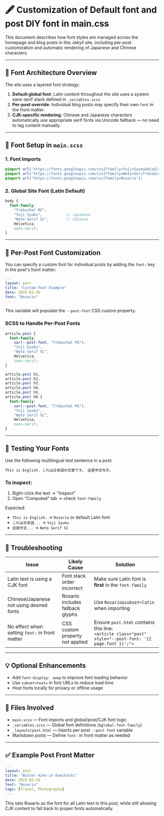 # 🖋️ Customization of Default font and post DIY font in main.css

This document describes how font styles are managed across the homepage and blog posts in this Jekyll site, including per-post customization and automatic rendering of Japanese and Chinese characters.

---

## 🔧 Font Architecture Overview

The site uses a layered font strategy:

1. **Default global font**: Latin content throughout the site uses a system sans-serif stack defined in `_variables.scss`.
2. **Per-post override**: Individual blog posts may specify their own `font` in the front matter.
3. **CJK-specific rendering**: Chinese and Japanese characters automatically use appropriate serif fonts via Unicode fallback — no need to tag content manually.

---

## 📁 Font Setup in `main.scss`

### 1. Font Imports

```scss
@import url('https://fonts.googleapis.com/css2?family=Yuji+Syuku&display=swap');        // Japanese
@import url('https://fonts.googleapis.com/css2?family=Noto+Serif+SC&display=swap');     // Simplified Chinese
@import url('https://fonts.googleapis.com/css?family=Rosario');                         // Optional post-level font
```

### 2. Global Site Font (Latin Default)

```scss
body {
  font-family: 
    "Trebuchet MS", 
    "Yuji Syuku",           // Japanese
    "Noto Serif SC",        // Chinese
    Helvetica,
    sans-serif;
}
```

---

## 📝 Per-Post Font Customization

You can specify a custom font for individual posts by adding the `font:` key in the post's front matter:

```yaml
---
layout: post
title: "Custom Font Example"
date: 2025-03-20
font: "Rosario"
---
```

This variable will populate the `--post-font` CSS custom property.

### SCSS to Handle Per-Post Fonts

```scss
article.post {
  font-family: 
    var(--post-font, "Trebuchet MS"),
    "Yuji Syuku",
    "Noto Serif SC",
    Helvetica,
    sans-serif;
}

article.post h1,
article.post h2,
article.post h3,
article.post h4,
article.post h5,
article.post h6 {
  font-family: 
    var(--post-font, "Trebuchet MS"),
    "Yuji Syuku",
    "Noto Serif SC",
    Helvetica,
    sans-serif;
}
```

---

## 🧪 Testing Your Fonts

Use the following multilingual test sentence in a post:

```
This is English. これは日本語の文章です。 这是中文句子。
```

### To inspect:
1. Right-click the text → "Inspect"
2. Open "Computed" tab → check `font-family`

Expected:
- `This is English.` → `Rosario` or default Latin font
- `これは日本語...` → `Yuji Syuku`
- `这是中文...` → `Noto Serif SC`

---

## 🧩 Troubleshooting

| Issue | Likely Cause | Solution |
|------|--------------|----------|
| Latin text is using a CJK font | Font stack order incorrect | Make sure Latin font is **first** in the `font-family` |
| Chinese/Japanese not using desired fonts | Rosario includes fallback glyphs | Use `Rosario&subset=latin` when importing |
| No effect when setting `font:` in front matter | CSS custom property not applied | Ensure `post.html` contains this line:<br>`<article class="post" style="--post-font: '{{ page.font }}';">` |

---

## 💡 Optional Enhancements

- Add `font-display: swap` to improve font loading behavior
- Use `subset=text=` in font URLs to reduce load time
- Host fonts locally for privacy or offline usage

---

## 📂 Files Involved

- `main.scss` — Font imports and global/post/CJK font logic
- `_variables.scss` — Global font definitions (`$global-font-family`)
- `_layouts/post.html` — Injects per-post `--post-font` variable
- Markdown posts — Define `font:` in front matter as needed

---

## ✅ Example Post Front Matter

```yaml
---
layout: post
title: "Winter Hike in Kamikōchi"
date: 2025-03-20
font: "Rosario"
tags: [Travel, Photography]
---
```

This sets Rosario as the font for all Latin text in this post, while still allowing CJK content to fall back to proper fonts automatically.
